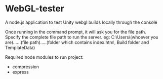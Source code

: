 # WebGL-tester
A node.js application to test Unity webgl builds locally through the console

Once running in the command prompt, it will ask you for the file path. Specify the complete file path to run the server.
eg: C:\Users\\(whoever you are)\......(file path).....\(folder which contains index.html, Build folder and TemplateData)

Required node modules to run project:
 - compression
 - express
